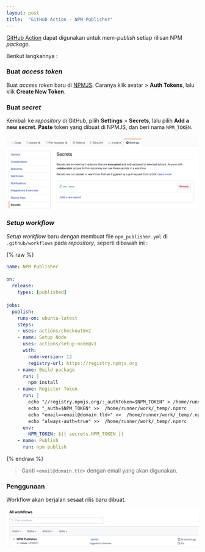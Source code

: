 ```yaml
---
layout: post
title:  "GitHub Action - NPM Publisher"
---
```


[GitHub Action](https://github.com/features/actions) dapat digunakan untuk mem-*publish* setiap rilisan NPM *package*.

Berikut langkahnya :

### Buat *access token*

Buat *access token* baru di [NPMJS](https://www.npmjs.com). Caranya klik avatar > **Auth Tokens**, lalu klik **Create New Token**.

### Buat *secret*

Kembali ke *repository* di GitHub, pilih **Settings** > **Secrets**, lalu pilih **Add a new secret**. **Paste** token yang dibuat di NPMJS, dan beri nama `NPM_TOKEN`.

![GitHub Secrets](/assets/img/github-secrets.png)

### *Setup workflow*

*Setup workflow* baru dengan membuat file `npm_publisher.yml` di `.github/workflows` pada *repository*, seperti dibawah ini :


{% raw %}
```yml
name: NPM Publisher

on:
  release:
    types: [published]

jobs:
  publish:
    runs-on: ubuntu-latest
    steps:
    - uses: actions/checkout@v2
    - name: Setup Node
      uses: actions/setup-node@v1
      with:
        node-version: 12
        registry-url: https://registry.npmjs.org
    - name: Build package
      run: |
        npm install
    - name: Register Token
      run: |
        echo "//registry.npmjs.org/:_authToken=$NPM_TOKEN" > /home/runner/work/_temp/.npmrc
        echo "_auth=$NPM_TOKEN" >>  /home/runner/work/_temp/.npmrc
        echo "email=<email@domain.tld>" >>  /home/runner/work/_temp/.npmrc
        echo "always-auth=true" >>  /home/runner/work/_temp/.npmrc
      env:
        NPM_TOKEN: ${{ secrets.NPM_TOKEN }}
    - name: Publish
      run: npm publish

```
{% endraw %}

> Ganti `<email@domain.tld>` dengan email yang akan digunakan.

### Penggunaan

Workflow akan berjalan sesaat rilis baru dibuat.

![Workflow](/assets/img/workflow-trigger.png)

